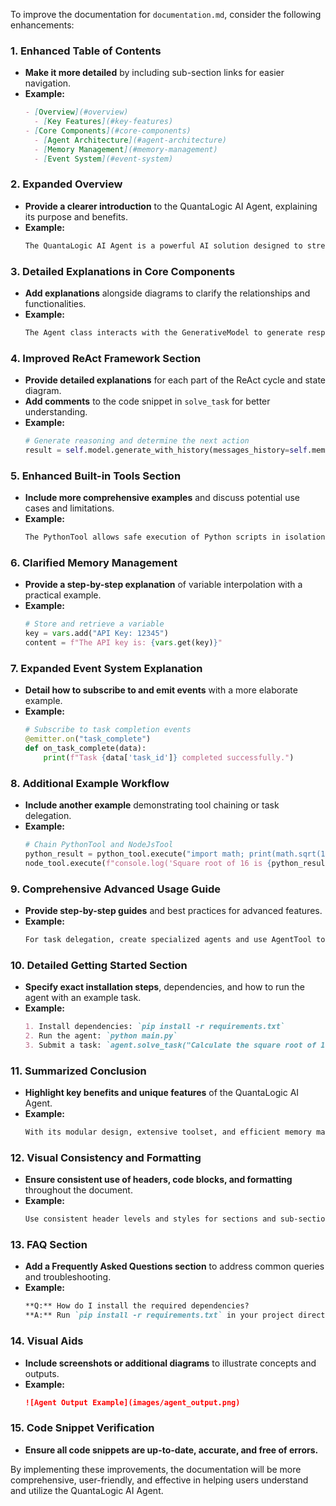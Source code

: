 To improve the documentation for `documentation.md`, consider the following enhancements:

### 1. **Enhanced Table of Contents**
   - **Make it more detailed** by including sub-section links for easier navigation.
   - **Example:**
     ```markdown
     - [Overview](#overview)
       - [Key Features](#key-features)
     - [Core Components](#core-components)
       - [Agent Architecture](#agent-architecture)
       - [Memory Management](#memory-management)
       - [Event System](#event-system)
     ```

### 2. **Expanded Overview**
   - **Provide a clearer introduction** to the QuantaLogic AI Agent, explaining its purpose and benefits.
   - **Example:**
     ```markdown
     The QuantaLogic AI Agent is a powerful AI solution designed to streamline complex task execution through a ReAct-based architecture. It excels in systematic problem-solving by leveraging a rich set of tools and robust memory management.
     ```

### 3. **Detailed Explanations in Core Components**
   - **Add explanations** alongside diagrams to clarify the relationships and functionalities.
   - **Example:**
     ```markdown
     The Agent class interacts with the GenerativeModel to generate responses and manages tools, memory, and events to execute tasks effectively.
     ```

### 4. **Improved ReAct Framework Section**
   - **Provide detailed explanations** for each part of the ReAct cycle and state diagram.
   - **Add comments** to the code snippet in `solve_task` for better understanding.
   - **Example:**
     ```python
     # Generate reasoning and determine the next action
     result = self.model.generate_with_history(messages_history=self.memory.memory, prompt=current_prompt)
     ```

### 5. **Enhanced Built-in Tools Section**
   - **Include more comprehensive examples** and discuss potential use cases and limitations.
   - **Example:**
     ```markdown
     The PythonTool allows safe execution of Python scripts in isolation, ideal for data processing tasks.
     ```

### 6. **Clarified Memory Management**
   - **Provide a step-by-step explanation** of variable interpolation with a practical example.
   - **Example:**
     ```python
     # Store and retrieve a variable
     key = vars.add("API Key: 12345")
     content = f"The API key is: {vars.get(key)}"
     ```

### 7. **Expanded Event System Explanation**
   - **Detail how to subscribe to and emit events** with a more elaborate example.
   - **Example:**
     ```python
     # Subscribe to task completion events
     @emitter.on("task_complete")
     def on_task_complete(data):
         print(f"Task {data['task_id']} completed successfully.")
     ```

### 8. **Additional Example Workflow**
   - **Include another example** demonstrating tool chaining or task delegation.
   - **Example:**
     ```python
     # Chain PythonTool and NodeJsTool
     python_result = python_tool.execute("import math; print(math.sqrt(16))")
     node_tool.execute(f"console.log('Square root of 16 is {python_result}')")
     ```

### 9. **Comprehensive Advanced Usage Guide**
   - **Provide step-by-step guides** and best practices for advanced features.
   - **Example:**
     ```markdown
     For task delegation, create specialized agents and use AgentTool to delegate specific tasks.
     ```

### 10. **Detailed Getting Started Section**
   - **Specify exact installation steps**, dependencies, and how to run the agent with an example task.
   - **Example:**
     ```markdown
     1. Install dependencies: `pip install -r requirements.txt`
     2. Run the agent: `python main.py`
     3. Submit a task: `agent.solve_task("Calculate the square root of 16")`
     ```

### 11. **Summarized Conclusion**
   - **Highlight key benefits and unique features** of the QuantaLogic AI Agent.
   - **Example:**
     ```markdown
     With its modular design, extensive toolset, and efficient memory management, QuantaLogic AI Agent offers a robust solution for complex task automation.
     ```

### 12. **Visual Consistency and Formatting**
   - **Ensure consistent use of headers, code blocks, and formatting** throughout the document.
   - **Example:**
     ```markdown
     Use consistent header levels and styles for sections and sub-sections.
     ```

### 13. **FAQ Section**
   - **Add a Frequently Asked Questions section** to address common queries and troubleshooting.
   - **Example:**
     ```markdown
     **Q:** How do I install the required dependencies?
     **A:** Run `pip install -r requirements.txt` in your project directory.
     ```

### 14. **Visual Aids**
   - **Include screenshots or additional diagrams** to illustrate concepts and outputs.
   - **Example:**
     ```markdown
     ![Agent Output Example](images/agent_output.png)
     ```

### 15. **Code Snippet Verification**
   - **Ensure all code snippets are up-to-date, accurate, and free of errors.**

By implementing these improvements, the documentation will be more comprehensive, user-friendly, and effective in helping users understand and utilize the QuantaLogic AI Agent.